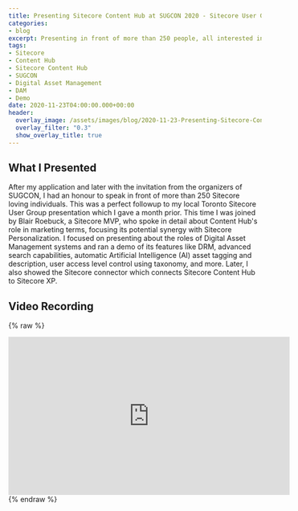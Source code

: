 ```yaml
---
title: Presenting Sitecore Content Hub at SUGCON 2020 - Sitecore User Group Conference
categories:
- blog
excerpt: Presenting in front of more than 250 people, all interested in the world of Sitecore
tags:
- Sitecore
- Content Hub
- Sitecore Content Hub
- SUGCON
- Digital Asset Management
- DAM
- Demo
date: 2020-11-23T04:00:00.000+00:00
header:
  overlay_image: /assets/images/blog/2020-11-23-Presenting-Sitecore-Content-Hub-at-SUGCON-2020-Sitecore-User-Group-Conference/2020-11-23-Presenting-Sitecore-Content-Hub-at-SUGCON-2020-Sitecore-User-Group-Conference-Hero.png
  overlay_filter: "0.3"
  show_overlay_title: true
---
```


## What I Presented

After my application and later with the invitation from the organizers of SUGCON, I had an honour to speak in front of more than 250 Sitecore loving individuals. This was a perfect followup to my local Toronto Sitecore User Group presentation which I gave a month prior. This time I was joined by Blair Roebuck, a Sitecore MVP, who spoke in detail about Content Hub's role in marketing terms, focusing its potential synergy with Sitecore Personalization. I focused on presenting about the roles of Digital Asset Management systems and ran a demo of its features like DRM, advanced search capabilities, automatic Artificial Intelligence (AI) asset tagging and description, user access level control using taxonomy, and more. Later, I also showed the Sitecore connector which connects Sitecore Content Hub to Sitecore XP.

## Video Recording

{% raw %} 
<iframe width="560" height="315" src="https://www.youtube.com/embed/MLZa1xlCx-w" frameborder="0" allow="accelerometer; autoplay; encrypted-media; gyroscope; picture-in-picture" allowfullscreen></iframe>
{% endraw %}
